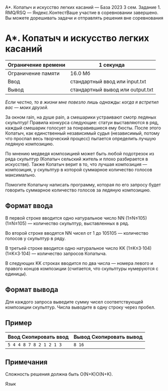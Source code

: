  A\*. Копатыч и искусство легких касаний — База 2023 3 сем. Задание 1\. RMQ/RSQ — Яндекс.КонтестВаше участие в соревновании завершено. Вы можете дорешивать задачи и отправлять решения вне соревнования


A\*. Копатыч и искусство легких касаний
=======================================




| Ограничение времени | 1 секунда |
| --- | --- |
| Ограничение памяти | 16\.0 Мб |
| Ввод | стандартный ввод или input.txt |
| Вывод | стандартный вывод или output.txt |






*Если честно, то в жизни мне повезло лишь однажды: когда я встретил вас — моих друзей.*


За окном rain, на душе pain, а смешарики устраивают смотр ледяных скульптур! Правила конкурса следующие: статуи выставляются в ряд, каждый смешарик голосует за понравившиеся ему бюсты. После этого Копатыч, как единственный независимый судья (независимый, потому что проспал весь творческий процесс) пытается определить лучшую ледяную композицию.


По мнению медведя композицией может быть любой подотрезок из ряда скульптур (Копатыч сельский житель и плохо разбирается в искусстве). Также Копатыч верит в то, что лучшая композиция — композиция, у скульптур в которой суммарное количество голосов максимально.


Помогите Копатычу написать программу, которая по его запросу будет говорить суммарное количество голосов за ледяную композицию.




Формат ввода
------------




В первой строке вводится одно натуральное число NN (1≤N≤105)(1≤N≤105) — количество скульптур, выставленных в ряд.


Во второй строке вводятся NN чисел от 1 до 105105 — количество голосов у скульптур в ряду.


В третьей строке вводится одно натуральное число KK (1≤K≤3⋅104)(1≤K≤3⋅104) — количество запросов Копатыча.


В следующих KK строках вводится по два числа — номера левого и правого концов композиции (считается, что скульптуры нумеруются с единицы).




Формат вывода
-------------




Для каждого запроса выведите сумму чисел соответствующей композиции скульптур. Числа выводите в одну строку через пробел.




Пример
------





| Ввод Скопировать ввод | Вывод Скопировать вывод |
| --- | --- |
| ``` 5 4 4 8 7 8 2 1 2 1 3  ``` | ``` 8 16   ``` |



Примечания
----------




Сложность решения должна быть O(N\+K)O(N\+K).




Язык